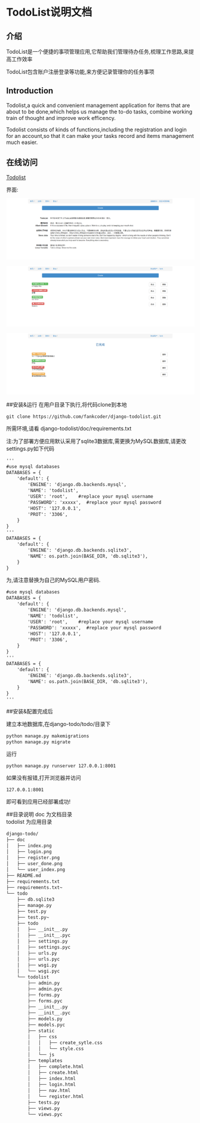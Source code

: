 # TodoList说明文档

## 介绍
TodoList是一个便捷的事项管理应用,它帮助我们管理待办任务,梳理工作思路,来提高工作效率

TodoList包含账户注册登录等功能,来方便记录管理你的任务事项

## Introduction
Todolist,a quick and convenient management application for items that are about to be done,which helps us manage the to-do tasks, combine working train of thought and improve work efficency. 

Todolist consists of kinds of functions,including the registration and login for an account,so that it can make your tasks record and items management much easier.

## 在线访问
[Todolist](http://139.129.60.2/)


界面:

![index](https://github.com/fankcoder/django-todolist/blob/master/doc/index.png)

![user_index](https://github.com/fankcoder/django-todolist/blob/master/doc/user_index.png)

![user_done](https://github.com/fankcoder/django-todolist/blob/master/doc/user_done.png)


##安装&运行
在用户目录下执行,将代码clone到本地
```
git clone https://github.com/fankcoder/django-todolist.git
```

所需环境,请看 django-todolist/doc/requirements.txt

注:为了部署方便应用默认采用了sqlite3数据库,需更换为MySQL数据库,请更改settings.py如下代码
```
'''
#use mysql databases
DATABASES = {
    'default': {
        'ENGINE': 'django.db.backends.mysql',
        'NAME': 'todolist',
        'USER': 'root',    #replace your mysql username
        'PASSWORD': 'xxxxx',  #replace your mysql password
        'HOST': '127.0.0.1',
        'PROT': '3306',
    }
}
'''
DATABASES = {
    'default': {
        'ENGINE': 'django.db.backends.sqlite3',
        'NAME': os.path.join(BASE_DIR, 'db.sqlite3'),
    }
}
```
为,请注意替换为自己的MySQL用户密码.
```
#use mysql databases
DATABASES = {
    'default': {
        'ENGINE': 'django.db.backends.mysql',
        'NAME': 'todolist',
        'USER': 'root',    #replace your mysql username
        'PASSWORD': 'xxxxx',  #replace your mysql password
        'HOST': '127.0.0.1',
        'PROT': '3306',
    }
}
'''
DATABASES = {
    'default': {
        'ENGINE': 'django.db.backends.sqlite3',
        'NAME': os.path.join(BASE_DIR, 'db.sqlite3'),
    }
}
'''
```

##安装&配置完成后

建立本地数据库,在django-todo/todo/目录下
```
python manage.py makemigrations
python manage.py migrate
```
运行
```
python manage.py runserver 127.0.0.1:8001
```

如果没有报错,打开浏览器并访问
```
127.0.0.1:8001
```
即可看到应用已经部署成功!

##目录说明
doc 为文档目录   
todolist 为应用目录

```
django-todo/
├── doc
│   ├── index.png
│   ├── login.png
│   ├── register.png
│   ├── user_done.png
│   └── user_index.png
├── README.md
├── requirements.txt
├── requirements.txt~
└── todo
    ├── db.sqlite3
    ├── manage.py
    ├── test.py
    ├── test.py~
    ├── todo
    │   ├── __init__.py
    │   ├── __init__.pyc
    │   ├── settings.py
    │   ├── settings.pyc
    │   ├── urls.py
    │   ├── urls.pyc
    │   ├── wsgi.py
    │   └── wsgi.pyc
    └── todolist
        ├── admin.py
        ├── admin.pyc
        ├── forms.py
        ├── forms.pyc
        ├── __init__.py
        ├── __init__.pyc
        ├── models.py
        ├── models.pyc
        ├── static
        │   ├── css
        │   │   ├── create_sytle.css
        │   │   └── style.css
        │   └── js
        ├── templates
        │   ├── complete.html
        │   ├── create.html
        │   ├── index.html
        │   ├── login.html
        │   ├── nav.html
        │   └── register.html
        ├── tests.py
        ├── views.py
        └── views.pyc
```
